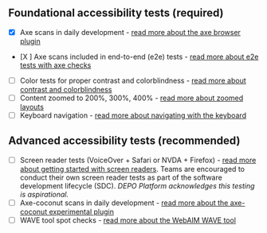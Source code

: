 ## Foundational accessibility tests (required)

- [X] Axe scans in daily development - [read more about the axe browser plugin](#axe-scans-in-daily-development)
- [X ] Axe scans included in end-to-end (e2e) tests - [read more about e2e tests with axe checks](#axe-scans-in-end-to-end-tests)
- [ ] Color tests for proper contrast and colorblindness - [read more about contrast and colorblindness](#color-tests)
- [ ] Content zoomed to 200%, 300%, 400% - [read more about zoomed layouts](#content-resize-check)
- [ ] Keyboard navigation - [read more about navigating with the keyboard](#keyboard-navigation-check)

## Advanced accessibility tests (recommended)

- [ ] Screen reader tests (VoiceOver + Safari or NVDA + Firefox) - [read more about getting started with screen readers](#screen-reader-tests). Teams are encouraged to conduct their own screen reader tests as part of the software development lifecycle (SDC). _DEPO Platform acknowledges this testing is aspirational._
- [ ] Axe-coconut scans in daily development - [read more about the axe-coconut experimental plugin](https://www.deque.com/blog/test-leading-edge-accessibility-axe-coconut-axe-core-3-0/)
- [ ] WAVE tool spot checks - [read more about the WebAIM WAVE tool](https://wave.webaim.org/)
